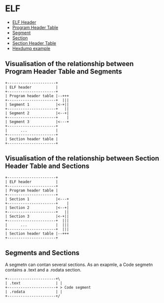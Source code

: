 # ELF

- [ELF Header](elf-header.md)
- [Program Header Table](elf-program-header-table.md)
- [Segment](elf-segment.md)
- [Section](elf-section.md)
- [Section Header Table](elf-section-header.md)
- [Hexdump example](elf-hexdump.md)

## Visualisation of the relationship between Program Header Table and Segments

```
+----------------------+
| ELF header           |
+----------------------+
| Program header table |--+++
+----------------------+  |||
| Segment 1            |<-+||
+----------------------+   ||
| Segment 2            |<--+|
+----------------------+    |
| Segment 3            |<---+
+----------------------+
|      ...             |
+----------------------+
| Section header table |
+----------------------+

```

## Visualisation of the relationship between Section Header Table and Sections

```
+----------------------+
| ELF header           |
+----------------------+
| Program header table |
+----------------------+
| Section 1            |<---+
+----------------------+    |
| Section 2            |<--+|
+----------------------+   ||
| Section 3            |<-+||
+----------------------+  |||
|      ...             |  |||
+----------------------+  |||
| Section header table |--+++
+----------------------+

```

## Segments and Sections

A segmetn can contan several sections. As an exapmle, a Code segmetn contains a .text and a .rodata section.

```
+----------------------+\
| .text                | |
+----------------------+ > Code segment
| .rodata              | |
+----------------------+/
```
